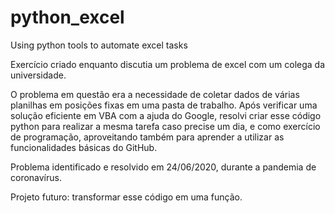 # python_excel
Using python tools to automate excel tasks

Exercício criado enquanto discutia um problema de excel com um colega da universidade.

O problema em questão era a necessidade de coletar dados de várias planilhas em posições fixas em uma pasta de trabalho. Após verificar uma solução eficiente em VBA
com a ajuda do Google, resolvi criar esse código python para realizar a mesma tarefa caso precise um dia, e como exercício de programação, aproveitando também para
aprender a utilizar as funcionalidades básicas do GitHub.

Problema identificado e resolvido em 24/06/2020, durante a pandemia de coronavírus.

Projeto futuro: transformar esse código em uma função.
